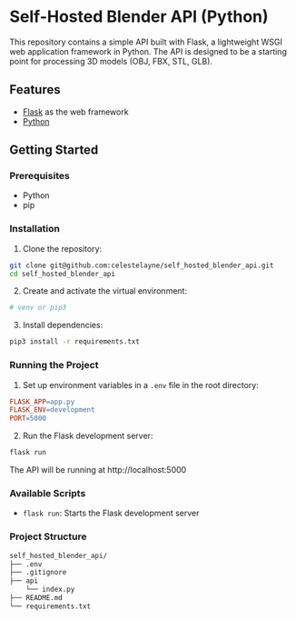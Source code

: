 # Self-Hosted Blender API (Python)

This repository contains a simple API built with Flask, a lightweight WSGI web application framework in Python. The API is designed to be a starting point for processing 3D models (OBJ, FBX, STL, GLB).

## Features

* [Flask](https://flask.palletsprojects.com/en/3.0.x/) as the web framework
* [Python](https://www.python.org/)

## Getting Started

### Prerequisites

* Python
* pip

### Installation

1. Clone the repository:
```bash
git clone git@github.com:celestelayne/self_hosted_blender_api.git
cd self_hosted_blender_api
```
2. Create and activate the virtual environment:
```bash
# venv or pip3
```
3. Install dependencies:
```bash
pip3 install -r requirements.txt 
```

### Running the Project

1. Set up environment variables in a `.env` file in the root directory:
```makefile
FLASK_APP=app.py
FLASK_ENV=development
PORT=5000
```
2. Run the Flask development server:
```bash
flask run
```
The API will be running at http://localhost:5000

### Available Scripts

* `flask run`: Starts the Flask development server

### Project Structure

```bash
self_hosted_blender_api/
├── .env
├── .gitignore
├── api
    └── index.py
├── README.md
└── requirements.txt
```